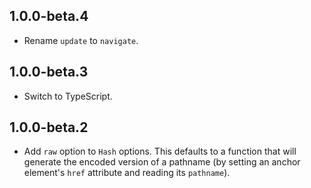 ## 1.0.0-beta.4

* Rename `update` to `navigate`.

## 1.0.0-beta.3

* Switch to TypeScript.

## 1.0.0-beta.2

* Add `raw` option to `Hash` options. This defaults to a function that will generate the encoded version of a pathname (by setting an anchor element's `href` attribute and reading its `pathname`).
